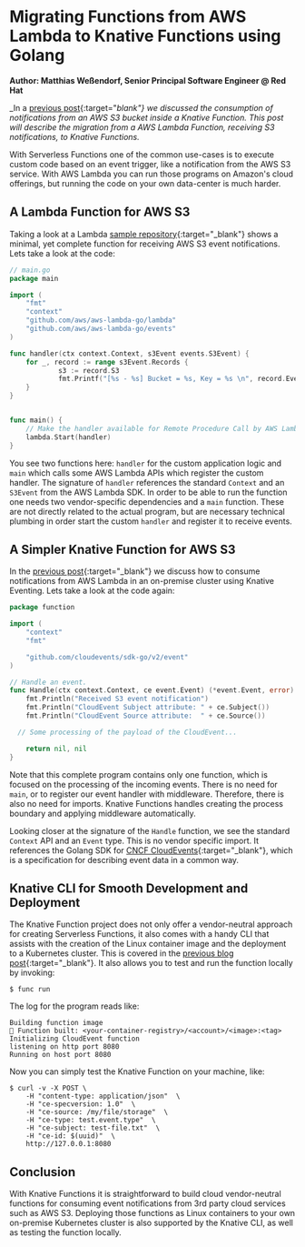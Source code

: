 # Migrating Functions from AWS Lambda to Knative Functions using Golang

**Author: Matthias Weßendorf, Senior Principal Software Engineer @ Red Hat**

_In a [previous post](/blog/articles/consuming_s3_data_with_knative){:target="_blank"} we discussed the consumption of notifications from an AWS S3 bucket inside a Knative Function. This post will describe the migration from a AWS Lambda Function, receiving S3 notifications, to Knative Functions._

With Serverless Functions one of the common use-cases is to execute custom code based on an event trigger, like a notification from the AWS S3 service. With AWS Lambda you can run those programs on Amazon's cloud offerings, but running the code on your own data-center is much harder.

## A Lambda Function for AWS S3

Taking a look at a Lambda [sample repository](https://github.com/aws/aws-lambda-go/blob/main/events/README_S3.md){:target="_blank"} shows a minimal, yet complete function for receiving AWS S3 event notifications. Lets take a look at the code:

```go
// main.go
package main

import (
	"fmt"
	"context"
	"github.com/aws/aws-lambda-go/lambda"
	"github.com/aws/aws-lambda-go/events"
)

func handler(ctx context.Context, s3Event events.S3Event) {
  	for _, record := range s3Event.Records {
      		s3 := record.S3
      		fmt.Printf("[%s - %s] Bucket = %s, Key = %s \n", record.EventSource, record.EventTime, s3.Bucket.Name, s3.Object.Key)
  	}
}


func main() {
	// Make the handler available for Remote Procedure Call by AWS Lambda
	lambda.Start(handler)
}
```

You see two functions here: `handler` for the custom application logic and `main` which calls some AWS Lambda APIs which register the custom handler. The signature of `handler` references the standard `Context` and an `S3Event` from the AWS Lambda SDK. In order to be able to run the function one needs two vendor-specific dependencies and a `main` function.  These are not directly related to the actual program, but are necessary technical plumbing in order start the custom `handler` and register it to receive events.


## A Simpler Knative Function for AWS S3

In the [previous post](/blog/articles/consuming_s3_data_with_knative){:target="_blank"} we discuss how to consume notifications from AWS Lambda in an on-premise cluster using Knative Eventing.  Lets take a look at the code again:

```go
package function

import (
	"context"
	"fmt"

	"github.com/cloudevents/sdk-go/v2/event"
)

// Handle an event.
func Handle(ctx context.Context, ce event.Event) (*event.Event, error) {
	fmt.Println("Received S3 event notification")
	fmt.Println("CloudEvent Subject attribute: " + ce.Subject())
	fmt.Println("CloudEvent Source attribute:  " + ce.Source())

  // Some processing of the payload of the CloudEvent...

	return nil, nil
}
```

Note that this complete program contains only one function, which is focused on the processing of the incoming events.  There is no need for `main`, or to register our event handler with middleware.  Therefore, there is also no need for imports. Knative Functions handles creating the process boundary and applying middleware automatically.

Looking closer at the signature of the `Handle` function, we see the standard `Context` API and an `Event` type. This is no vendor specific import. It references the Golang SDK for [CNCF CloudEvents](https://www.cncf.io/projects/cloudevents/){:target="_blank"}, which is a specification for describing event data in a common way.

## Knative CLI for Smooth Development and Deployment

The Knative Function project does not only offer a vendor-neutral approach for creating Serverless Functions, it also comes with a handy CLI that assists with the creation of the Linux container image and the deployment to a Kubernetes cluster.  This is covered in the [previous blog post](/blog/articles/consuming_s3_data_with_knative){:target="_blank"}. It also allows you to test and run the function locally by  invoking:

```
$ func run
```

The log for the program reads like:

```
Building function image
🙌 Function built: <your-container-registry>/<account>/<image>:<tag>
Initializing CloudEvent function
listening on http port 8080
Running on host port 8080
```

Now you can simply test the Knative Function on your machine, like:

```
$ curl -v -X POST \
    -H "content-type: application/json"  \
    -H "ce-specversion: 1.0"  \
    -H "ce-source: /my/file/storage"  \
    -H "ce-type: test.event.type"  \
    -H "ce-subject: test-file.txt"  \
    -H "ce-id: $(uuid)"  \
    http://127.0.0.1:8080
```


## Conclusion

With Knative Functions it is straightforward to build cloud vendor-neutral functions for consuming event notifications from 3rd party cloud services such as AWS S3. Deploying those functions as Linux containers to your own on-premise Kubernetes cluster is also supported by the Knative CLI, as well as testing the function locally.
